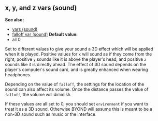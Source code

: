 ## x, y, and z vars (sound)
**See also:**
*   [vars (sound)](/ref/sound/var.md) 
*   [falloff var (sound)](/ref/sound/var/falloff.md) <!-- -->
**Default value:**
*   all 0


Set to different values to give your sound a 3D effect which
will be applied when it is played. Positive values for `x` will sound as
if they come from the right, positive `y` sounds like it is above the
player\'s head, and positive `z` sounds like it is directly ahead. The
effect of 3D sound depends on the player\'s computer\'s sound card, and
is greatly enhanced when wearing headphones. 

Depending on the
value of `falloff`, the settings for the location of the sound can also
affect its volume. Once the distance passes the value of `falloff`, the
volume will diminish. 

If these values are all set to 0, you
should set `environment` if you want to treat it as a 3D sound.
Otherwise BYOND will assume this is meant to be a non-3D sound such as
music or the interface.